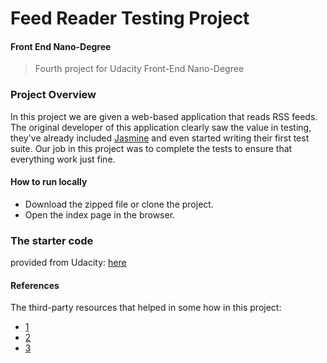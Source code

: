# Feed Reader Testing Project

#### Front End Nano-Degree

> Fourth project for Udacity Front-End Nano-Degree

### Project Overview

In this project we are given a web-based application that reads RSS feeds. The original developer of this application clearly saw the value in testing, they've already included [Jasmine](http://jasmine.github.io/) and even started writing their first test suite. Our job in this project was to complete the tests to ensure that everything work just fine.

#### How to run locally
- Download the zipped file or clone the project.
- Open the index page in the browser.


### The starter code
provided from Udacity: [here](https://github.com/udacity/frontend-nanodegree-feedreader)

#### References
The third-party resources that helped in some how in this project:
* [1](https://gist.github.com/davilious/9503539)
* [2](https://stackoverflow.com/questions/47488369/testing-ajax-calls-with-jasmine)
* [3](https://knowledge.udacity.com/questions/14179)
